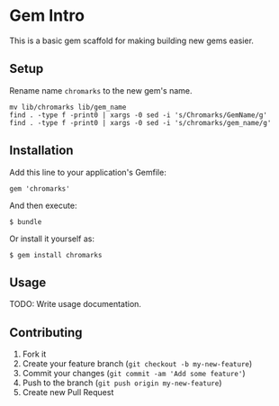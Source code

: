 # Gem Intro

This is a basic gem scaffold for making building new gems easier.

## Setup

Rename name `chromarks` to the new gem's name.

    mv lib/chromarks lib/gem_name
    find . -type f -print0 | xargs -0 sed -i 's/Chromarks/GemName/g'
    find . -type f -print0 | xargs -0 sed -i 's/chromarks/gem_name/g'

## Installation

Add this line to your application's Gemfile:

    gem 'chromarks'

And then execute:

    $ bundle

Or install it yourself as:

    $ gem install chromarks

## Usage

TODO: Write usage documentation.

## Contributing

1. Fork it
2. Create your feature branch (`git checkout -b my-new-feature`)
3. Commit your changes (`git commit -am 'Add some feature'`)
4. Push to the branch (`git push origin my-new-feature`)
5. Create new Pull Request
